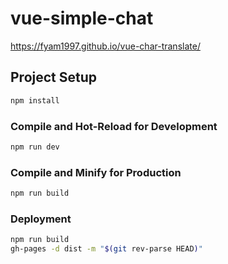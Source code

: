 # vue-simple-chat

https://fyam1997.github.io/vue-char-translate/

## Project Setup

```sh
npm install
```

### Compile and Hot-Reload for Development

```sh
npm run dev
```

### Compile and Minify for Production

```sh
npm run build
```

### Deployment

```sh
npm run build
gh-pages -d dist -m "$(git rev-parse HEAD)"
```
